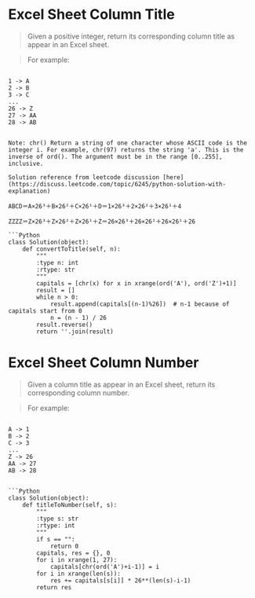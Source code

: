 # Excel Sheet Column Title

> Given a positive integer, return its corresponding column title as appear in an Excel sheet.

> For example:

> ```
    1 -> A
    2 -> B
    3 -> C
    ...
    26 -> Z
    27 -> AA
    28 -> AB 
```

Note: chr() Return a string of one character whose ASCII code is the integer i. For example, chr(97) returns the string 'a'. This is the inverse of ord(). The argument must be in the range [0..255], inclusive.

Solution reference from leetcode discussion [here](https://discuss.leetcode.com/topic/6245/python-solution-with-explanation)

ABCD＝A×26³＋B×26²＋C×26¹＋D＝1×26³＋2×26²＋3×26¹＋4

ZZZZ＝Z×26³＋Z×26²＋Z×26¹＋Z＝26×26³＋26×26²＋26×26¹＋26

```Python
class Solution(object):
    def convertToTitle(self, n):
        """
        :type n: int
        :rtype: str
        """
        capitals = [chr(x) for x in xrange(ord('A'), ord('Z')+1)]
        result = []
        while n > 0:
            result.append(capitals[(n-1)%26])  # n-1 because of capitals start from 0
            n = (n - 1) / 26
        result.reverse()
        return ''.join(result)
```

# Excel Sheet Column Number

> Given a column title as appear in an Excel sheet, return its corresponding column number.

> For example:

> ```
    A -> 1
    B -> 2
    C -> 3
    ...
    Z -> 26
    AA -> 27
    AB -> 28 
```

```Python
class Solution(object):
    def titleToNumber(self, s):
        """
        :type s: str
        :rtype: int
        """
        if s == "":
            return 0
        capitals, res = {}, 0
        for i in xrange(1, 27):
            capitals[chr(ord('A')+i-1)] = i
        for i in xrange(len(s)):
            res += capitals[s[i]] * 26**(len(s)-i-1)
        return res
```
